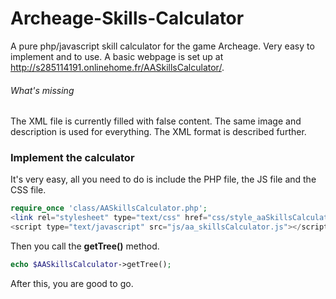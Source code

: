Archeage-Skills-Calculator
==========================

A pure php/javascript skill calculator for the game Archeage. Very easy to implement and to use.
A basic webpage is set up at http://s285114191.onlinehome.fr/AASkillsCalculator/.

###### What's missing ######
The XML file is currently filled with false content. The same image and description is used for everything. The XML format is described further.

### Implement the calculator ###
It's very easy, all you need to do is include the PHP file, the JS file and the CSS file.
```php
require_once 'class/AASkillsCalculator.php';
<link rel="stylesheet" type="text/css" href="css/style_aaSkillsCalculator.css">
<script type="text/javascript" src="js/aa_skillsCalculator.js"></script>
```
Then you call the **getTree()** method.
```php
echo $AASkillsCalculator->getTree();
```
After this, you are good to go.
